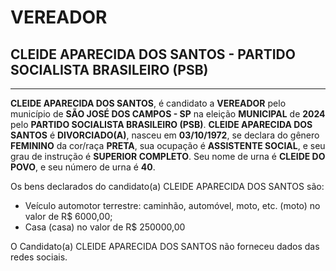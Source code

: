 # VEREADOR
## CLEIDE APARECIDA DOS SANTOS - PARTIDO SOCIALISTA BRASILEIRO (PSB)
---
**CLEIDE APARECIDA DOS SANTOS**, é candidato a **VEREADOR** pelo município de **SÃO JOSÉ DOS CAMPOS - SP** na eleição **MUNICIPAL** de **2024** pelo **PARTIDO SOCIALISTA BRASILEIRO (PSB)**.
**CLEIDE APARECIDA DOS SANTOS** é **DIVORCIADO(A)**, nasceu em **03/10/1972**, se declara do gênero **FEMININO** da cor/raça **PRETA**, sua ocupação é **ASSISTENTE SOCIAL**, e seu grau de instrução é **SUPERIOR COMPLETO**.
Seu nome de urna é **CLEIDE DO POVO**, e seu número de urna é **40**.

Os bens declarados do candidato(a) CLEIDE APARECIDA DOS SANTOS são: 
- Veículo automotor terrestre: caminhão, automóvel, moto, etc. (moto) no valor de R$ 6000,00;
- Casa (casa) no valor de R$ 250000,00

O Candidato(a) CLEIDE APARECIDA DOS SANTOS não forneceu dados das redes sociais.